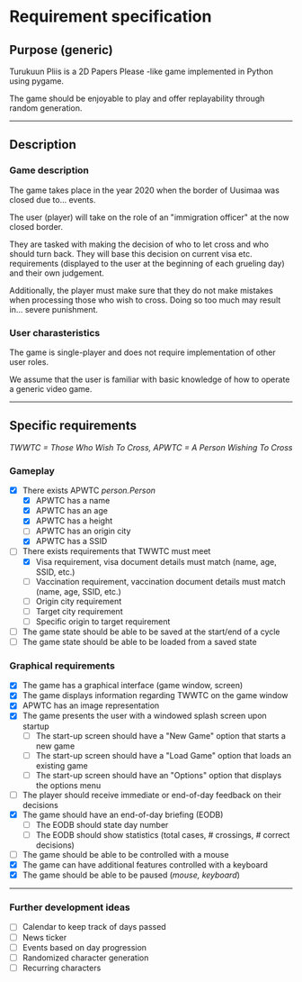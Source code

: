 # Requirement specification

## Purpose (generic)
Turukuun Pliis is a 2D Papers Please -like game implemented in Python using pygame. 

The game should be enjoyable to play and offer replayability through random generation.

---
## Description
### Game description
The game takes place in the year 2020 when the border of Uusimaa was closed due to... events.

The user (player) will take on the role of an "immigration officer" at the now closed border.

They are tasked with making the decision of who to let cross and who should turn back. They will base this decision on current visa etc. requirements (displayed to the user at the beginning of each grueling day) and their own judgement.

Additionally, the player must make sure that they do not make mistakes when processing those who wish to cross. Doing so too much may result in... severe punishment.

### User charasteristics
The game is single-player and does not require implementation of other user roles.

We assume that the user is familiar with basic knowledge of how to operate a generic video game.

---
## Specific requirements
*TWWTC = Those Who Wish To Cross, APWTC = A Person Wishing To Cross*
### Gameplay
- [x] There exists APWTC *person.Person*
    - [x] APWTC has a name
    - [x] APWTC has an age
    - [x] APWTC has a height
    - [ ] APWTC has an origin city
    - [x] APWTC has a SSID

- [ ] There exists requirements that TWWTC must meet
    - [x] Visa requirement, visa document details must match (name, age, SSID, etc.)
    - [ ] Vaccination requirement, vaccination document details must match (name, age, SSID, etc.)
    - [ ] Origin city requirement
    - [ ] Target city requirement
    - [ ] Specific origin to target requirement

- [ ] The game state should be able to be saved at the start/end of a cycle
- [ ] The game state should be able to be loaded from a saved state

### Graphical requirements
- [x] The game has a graphical interface (game window, screen)
- [x] The game displays information regarding TWWTC on the game window
- [x] APWTC has an image representation
- [x] The game presents the user with a windowed splash screen upon startup
    - [ ] The start-up screen should have a "New Game" option that starts a new game
    - [ ] The start-up screen should have a "Load Game" option that loads an existing game
    - [ ] The start-up screen should have an "Options" option that displays the options menu
- [ ] The player should receive immediate or end-of-day feedback on their decisions
- [x] The game should have an end-of-day briefing (EODB)
    - [ ] The EODB should state day number
    - [ ] The EODB should show statistics (total cases, # crossings, # correct decisions)
- [ ] The game should be able to be controlled with a mouse
- [x] The game can have additional features controlled with a keyboard
- [x] The game should be able to be paused (*mouse, keyboard*)

---
### Further development ideas
- [ ] Calendar to keep track of days passed
- [ ] News ticker
- [ ] Events based on day progression
- [ ] Randomized character generation
- [ ] Recurring characters